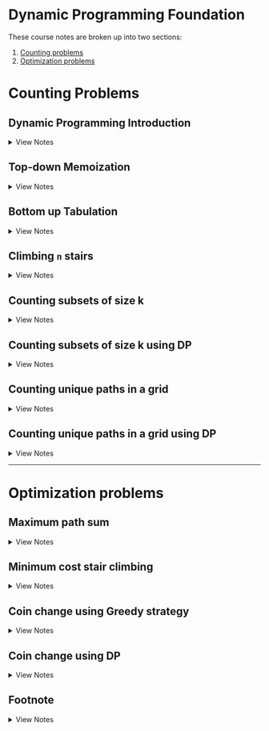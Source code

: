 # Dynamic Programming Foundation

These course notes are broken up into two sections:

1. [Counting problems](#counting-problems)
2. [Optimization problems](#optimization-problems)

# Counting Problems

## Dynamic Programming Introduction

<details>
  <summary>View Notes</summary>

**Definition:** DP is recursion without repetition

**Fib Example:**

*Original:*

``` swift
func fib(n: Int) -> Int {
	if n == 0 || n == 1 {
		return n
	}

	return fib(n-1)+fib(n-2)
}
```

![fib tree](./images/fibTree.png)

- We can notice that in this tree there is repeating fib(1), feb(2), etc
- Many sub-problems appear multiple times

**Goal:** Avoid repeated work; each unique subproblem must be evaluated only once

**Expectations:** The naive recursive implementation took exponential time

- because of the repeated work. 
- Avoiding the repeating work should make execution much faster
- Current state: expontial time

### Introduciton Quiz:
> The Tribonacci sequence Tn is defined as follows:
> T0 = 0, T1 = 1, T2 = 1
> Tn = Tn-1 + Tn-2 + Tn-3
> Consider the following recursive code which implements the mathematical definition:
>
> What is the running time complexity of this implementation?

**A:** Some exponential in n

</details>





## Top-down Memoization

<details>
  <summary>View Notes</summary>


![fibTree2](./images/fibTree2.png)


*Original:*

``` swift
func fib(n: Int) -> Int {
	if n == 0 || n == 1 {
		return n
	}

	return fib(n-1)+fib(n-2)
}
```

- The original code was done ina depth first search
- Traversal can be done in in-order, pre-order and post-order
 
What if we stored the result in a hash map:

| key | f(n) = v |
|-----|----------|
| 2   | f(2) = 1 |

- This is called memorandum or memo; something to be remembered but in CS it's called Memoization

``` swift
var memo = [Int: Int]() // hashmap

func fib(_ n: Int) -> Int {
	// it's stored so use it
	if let value = memo[n] {
		return value
	}

	// compute fib(n)
	if n == 0 || n == 1 {
		return n // these are leaf nodes, so no need to store these
	}

	memo[n] = fib(n-1)+fib(n-2)
	return memo[n]!
}
```

**Steps from above code:**
1. we check if it's stored
2. Compute `fib(n)` & store it

**Alternative**

``` swift
var memo = [Int: Int]() // hashmap
memo[0] = 0
memo[1] = 1

func fib(_ n: Int) -> Int {
	// it's stored so use it
	if let value = memo[n] {
		return value
	}

	memo[n] = fib(n-1)+fib(n-2)
	return memo[n]!
}
```

- Still a top-down following DFS 

**Time Complexity:** `O(n) func`

**Space Complexity:** `O(n)` because of memo
	- space trade off for better T(n)

![dai1](./images/dai1.png)

---

### Top-down Memoization Quiz:

> **Q-1:** What is the running time complexity of this code for calculating the nth Tribonacci number, in terms of n?

**A:** Linear

> **Q-2:** Dynamic programming has the potential to transform exponential-time algorithms to polynomial time.

**A:** True - This was shown via the example of calculating fib(n) or tribonacci(n). 

![slide_22.jpg](./images/slide_22.jpg)

I got Q-2 wrong, so here's an examply of all the `T(n)`
- Polynomial time is `n^k`
- Exponential time is `2^n`

> **Q-2:** Memoization can only be done by using a hash table data structure, not a simple array. 

**A:** False - As long as it's accessable via constant time, it won't be an issue

### End of section summary:

1. Using memoization we can drastically cut down run time
2. In the case of Fib originally being exponential we were able to cut it down to linear
3. Memoization can be Hash table or array, constant time access is key
4. This was a top-down memoization meaning we check memo at the start of DFS
	- but add it to memo when returning the value back up

Simplest example:

``` swift
var memo = [Int: Int]()

func dfs(_ n: Int) -> Int {
	if let val = memo[n] { return val }

	// some case when n isn't set

	memo[n] = dfs(n)
	return memo[n]!
} // this is an inf loop but just the idea
```

</details>





## Bottom up Tabulation

<details>
  <summary>View Notes</summary>

- A bottom up soltion - prefered by most interviewers
	- and will be what is used most of the time at IK
- Tabulatoin - bottom-up

*Original:*

``` swift
func fib(n: Int) -> Int {
	if n == 0 || n == 1 {
		return n
	}

	return fib(n-1)+fib(n-2)
}
```

^ exponental

*Dependency graphs - Bottom up:*

- "collapse" them into unique nodes
	- No longer using recursion trees but instead using dependency graphs
- A directed graph and Acyclic
- `Acyclic` - because each node only depends on smaller problems
	- it'll never have a cycle
- Making this a `DAG` -> `Dependency Acyclic Graph`

![dai2](./images/dai2.png)

**Topological Sort:** When we have a `DAG` we can sort the vertices of the graph so that the edges are going in a single direct (left to right).

**Steps:**
1. Calculate the values of `Fib()` in `Top sort order`
2. Then cache them
3. Then return table[n]

![dai3](./images/dai3.png)

- Now we can calculate this iteratively, bottom up

``` swift
func fib(_ n: Int) -> Int {
    if n == 0 || n == 1 { return n } // base case
    
    // Initialize cache
    var table = [Int?](repeating: nil, count: n+1)
    table[0] = 0 // constants
    table[1] = 1 // constants
    
    for i in 2...n { // loop
        guard let a = table[i-1], let b = table[i-2] else { continue }
        table[i] = a + b
    }
    return table[n]!
}
```

**Time Complexity:** `O(n)` the for loop

**Space Complexity:** `O(n)` cause O(n) space to cache results

---
**Thoughts**

It feels the Top sort variation is really complicated since swift requires optional checks in order to assign a `table[i]`.

I ran a speed test agains both Top sort and memoization and memoization comes on top as well: [Speed test](<./memoize\ vs\ top\ sort\ fib.swift>)

Regardless, from my bits of research, it seems the reason top sort or bottom up versions are better is because it is more stable. The problem with memoization is it requires stack space and is prone to stack overflow since we are using DFS.

|	| Pros| Cons |
|----|--------------------|-----|
|Memoization / Top down / (DFS) | Simple to write. | requires stack space. prone to stackoverflow.|
|Top sort / bottom up | allocate exact memory usage | complicated to write in swift |

---

**Additional efficiency**

- What if we were able to limit the caching size? 
	- We know since it's top up we can limit the amount of memory required after passing data forward

1. Initially we have:
`[fib(0)][fib(1)][fib(2)]`

2. For `fib(3)` we only need `[fib(1)]` & `[fib(2)]`

fib(3) can be stored at index 0:
`[fib(3)][fib(1)][fib(2)]`

3. for `fib(4)` we need `[fib(3)]` & `[fib(2)]`

fib(4) can be stored at index 1:

`[fib(3)][fib(4)][fib(2)]`

4. then for `fib(5)` we need `[fib(3)]` & `[fib(4)]` and we can store it at i = 2

`[fib(3)][fib(4)][fib(5)]`

5. etc

The pattern is as such:
1. Index-0: multiples of 3 or `i % 3 = 0`
2. Index-1: if `i % 3 = 1`
3. Index-2: if `i % 3 = 2`

``` swift
func fib(_ n: Int) -> Int {
    if n == 0 || n == 1 { return n } // base case
    
    // Initialize cache
    var table = [Int?](repeating: nil, count: 3) // only 3
    table[0] = 0 // constants
    table[1] = 1 // constants
    
    for i in 2...n { // loop
        guard let a = table[(i-1)%3], let b = table[(i-2)%3] else { continue }
        table[i%3] = a + b
    }
    return table[n%3]!
}
```

**Time Complexity:** `O(n)` the for loop

**Space Complexity:** `O(1)` cause table size is 3 or constant, 1

### Bottom-up Tabulation Quiz 

> **Q-1:** The nth Tribonacci number can be calculated in O(n) time and using no more than O(n) space. 

**A:** True

> **Q-2:** The nth Tribonacci number can be calculated in O(n) time and using only O(1) space. 

**A:** True

> **Q-3:** Bottom-up tabulation works by

**A:** Transforming recursive calls to a loop. Instead of a recursive implementation of f(n), we have a for loop. 


### End of section summary:

1. Top Sort / Bottom up is faster when limiting cache size (it seems)
2. Bottom up is safer because recursion is prone to stack space stackoverflows
3. With limiting cache size we can have constant space complexity

</details>



## Climbing `n` stairs

<details>
  <summary>View Notes</summary>

By using decrease and conquer we can break the problem into smaller parts.

1. 1 steps have 1 variation
2. 2 steps have 2 variations
3. 3 steps have 3 variations

![dai4](./images/dai4.png)

From those three whiteboard drawings we can see a pattern and apply that into forming a theory; Can these three be enough to solve any `n` step problems? Why?
- I believe 4 is going to look like three but with one additional 1 step to 4 step jump. There's a visual pattern I can see. It wouldn't look exactly like two `2s` because there would be a jump between 1st step and third step. 

Turns out this is the exact same math as the fibonacci sequence.

- 1 step or 2 steps no other ability to step. 
	- which I think I understand it as `n-1 -> n` & `n-2 -> n` 
	- Why n-1 or n-2?
		- is it because the last move is 1 for 1+1+1+1
		- and the last move for 2 is 2+2+2+2

![dai5](./images/dai5.png)
The math ^

So the function is nearly the same. The difference being we don't start at zero and we set `1` & `2` as a base case instead of `0` & `1`

``` swift
func stairCounter(_ n: Int) -> Int {
    if n == 1 || n == 2 { return n }
    
    var table: [Int?] = Array(repeating: nil, count: n+1) // plus 1 because starts at 0 and we need 5 open spots
    table[1] = 1
    table[2] = 2
    
    for i in 3...n { // starting at 3 since 1 and 2 are base cases
        guard 
            let a = table[(i-1)%3], let b = table[(i-2)%3] // same as fib
        else { continue }
        table[i%3] = a + b
    }
    
    return table[n%3]!
}
```

**Time Complexity:** `O(n)` the for loop

**Space Complexity:** `O(1)` cause table size is 3 or constant, 1

### Climbing `n` stairs Quiz 

> **Q-1:** TYou are climbing a staircase. It takes n steps to reach to the top (n > 3). Each time you can either climb 1 or 2 steps. In how many distinct ways can you climb to the top? Pick the appropriate recurrence equation:

**A:**

f(n) = f(n-1) + f(n-2), f(0) = 1, f(1) = 1

f(n) = f(n-1) + f(n-2), f(1) = 1, f(2) = 2

> **Q-2:** You are climbing a staircase. It takes n steps to reach to the top (n > 3). Each time you can either climb 1, 2 or 3 steps. In how many distinct ways can you climb to the top? Pick the appropriate recurrence equation with base cases:

**A:** f(n) = f(n-1) + f(n-2) + f(n-3), f(0) = 1, f(1) = 1, f(2) = 2
f(3) should be 4. This means f(0) + f(1) + f(2) = 4. So #4 is the right equation. 

> **Q-3:** How many distinct permutations of the numbers 1 and 2 (in which repetition is allowed) add up to n? Assume that n > 2. For example, if n = 4, the permutations are 2-2, 1-1-2, 1-2-1, 2-1-1, 1-1-1-1. 
> Suppose f(n) = The number of such permutations. 
> Pick the recurrence equation for f(n):

**A:** f(n) = f(n-1) + f(n-2)

**Solution:** 
If we visualize each permutation as a sequence of blanks, the last blank for any of those permutations can be either filled with a 1 or 2. Fo if f(n) is the number of permutations of 1s and 2s adding up to n, it can be split as the number of permutations adding up to n-1 followed by a 1 at the end + the number of permutations adding up to n-2 followed by a 2 at the end. So f(n) = f(n-1) + f(n-2)

This makes total sense because if you add up all the last permutations ending in 2 == n-2 == 2 and all the perms ending in 1 == n-1 = 3

`if n = 4, the permutations are 2-2, 1-1-2, 1-2-1, 2-1-1, 1-1-1-1`

So if we think about the steps problem again, we looked at the final stage of steps, "the ending". The ending ended with either 1 step or 2 steps. If there was a 3rd step, it would be n-3.

### End of section summary:

1. we took a counting problem
2. with decrease and conquer we found a recurrence equation
3. with DP, we implimented a recursive / iterative implementation w/o repetition
	- which turned out to be the same as fib

### Personal thoughts:

~~I kind of get how we got i-1 & i-2 for the steps but I doubt I understand it enough to figure it out on another problem.~~

See what I wrote in `Q-3` but summary: We can look at the final literal step of what is possible. So in the 2 stairs problem, we knew that final move up the staircase would either be 1 step or 2 steps. So n-1 and n-2 respectively. If the child could jump 3 steps, the ending would also have 3 or n-3.

</details>




## Counting subsets of size k

<details>
  <summary>View Notes</summary>

![dai6](./images/dai6.png)

Using pascals triangle we can determine the k elements out of a set of n elements.

For example, we have a class room of n students and we want groups of k students. Within each group, order doesn't matter and a student can only belong in a single group.

By using the lazy manager strat, we only make a decision about the 1st student.

This type of counting subsets of size k is visually seen as `c(n,k)` or `n choose k`

`c(n,k) = c(n-1) + c(n-1, n-k)`

**Refresher on pascals triangle**

- To get any value in the triangle, you add the previous two above it.

In the above diagram, `c(4, 2) = c(3, 1) + c(3, 1)` or `6 = 3 + 3`


Original recursive example:

``` swift
func c(_ n: Int, _ k: Int) -> Int {
	// base case
	if k == 0 || k == n { return 1 }

	// recursive case
	return c(n-1, k) + c(n-1, k-1)
}
```

**Time Complexity:** `O(2^n)` 
(n, 0) + (n, 1) + (n, 2) ... (n, n) = 2^n

---

We can see in the diagram that:

- the outside edge has `1` going all the way down both sides.
- the repition of `3` & `4` are visible
- there is probably a battern with middle even numbers `2` and `6`, lets try it

```
        1
       1 1
      1 2 1
     1 3 3 1
    1 4 6 4 1
  1 5 10 10 5 1
1 6 50 100 50 6 1
```

There might even be a pattern in counting:

- cause we can see a 1's on the left and right edge
- then the second diagonal from left to right || right to left shows: `1, 2, 3, 4, 5 6`
- but the line after seems to have a weird pattern `1,3,6,10,50`
- regardless, there is this triangle pattern with each inner pattern that should be taken care of in DP

### End of section summary:

- Seeing the pattern is important but also identifying the time complexity inorder to explain the benefit of DP.

</details>




## Counting subsets of size k using DP

<details>
  <summary>View Notes</summary>


Still looking at pascals triangle:

```
         1
        1 1
       1 2 1
      1 3 3 1
     1 4 6 4 1
   1 5 10 10 5 1
 1 6 50 100 50 6 1
```


Previously in the recursion class we were able to get the c(n,k) func down to `O(n)` by using factorial

```
c(n,k) = n! / k!(n-k)!
```

- The problem with this is large numbers will cause stackoverflows

With DP we can get this down to `O(nk)`

`c(n,k) = c(n-1, k) + c(n-1, k-1)`

How many subproblems in the above formula?

- the first parameter is n which can vary:
	- n, n-1 .... 0
	- which mean n+1 choices
- the second parameter is k which can vary:
	- k, k-1 .... 0
	- which mean k+1 choices
- so: `(n+1)*(k+1)` which is polynomial

**Q:** Why is it n+1 and k+1 choices? where does the +1 come from?
**A:** The +1 is for the 0 because in subsets, the empty set is also considered a subset

**Prithu's comment:**

- +1 is for the 0. So (1,2,3...n) which is 'n' choices plus the 0
- If you see the pascals triangle in the previous video, it shows the choices for n and k
- When finding subsets, an empty set is also considered a subset.


If we compute each subproblem once, we should improve the time complexity with less repition.

---

In this problem we create a dependency graph:

![dai7](./images/dai7.png)

Ultimately, we want to solve the red circled `c(n,k)`.

**Q:** Where is c(n-1, k)? Where is c(n-1, k-1)?

- in the graph it's obvious to see

**Q:** What does this look like in the graph?

![dai8](./images/dai8.png)

This is the entry point in repeating patterns for our bottom up approach

- This will become form of topological sort

---

We know `c(n, 0) = 1` & `(n,n) = 1` where `k = n`

- the fact that `(n,n)` means there'll be a diagonal that goes all the way down to `(k,k)``
	- but this doesn't mean `(n,k)` is where `(n,k)` ends
	- anything above the diagonal are not useful, as seen in red below

![dai9](./images/dai9.png)

Topological sort order would be left to right as seen in blue
- at the very end we'd reach `(n,k)` and have our solution.

``` swift
func c(n,k) {
	// base case
	if k == 0 || k == n {
		return 1 // as we saw above
	}

	// a 2D array of size (n+1)*(k*1)
	var table: [[Int?]] = Array(repeating: Array(repeating: nil, count: (k*1)), count: (n+1))

	for row in 0...n {
		table[row][0] = 1 // column 0 is all 1
	}

	for col in 0 to k {
		table[col][col] = 1 // the diagonal where (n,n)
	}

	for row in 2...n { // starting at 2 because 1 & 2 are already populated
		for col in 1...min(row, k) { // why? see below

			table[row][column] = // c(n,k) = c(n-1, k) + c(n-1, k-1)
				table[row-1][col] + // from the original formula
				table[row-1][col-1] // form the original formula

		}
	}
	return table[n][k] // solution will exist now
}
```

**Q:** I'm hazy on the `for col in 1...min(row, k)`, why?

- What is the right most column? 
	- for layer 0 it's column 0 
	- for layer 1 it's column 1
	- for layer 2 it's column 2
	- as seen in the dia below (green to yellow circle):

![dai9](./images/dai9.png)

- Why not just be row number? well if the row number passes k (it's getting closer and closer to `n`) once the number exceeds `k` it should be capped at k
	- Still don't understand
		- if n = 5 & k = 4
			- layers go from: 		0, 1, 2, 3, 4, 5 (n+1) row
			- columns (k) go from:	0, 1, 2, 3, 4, 5 (k+1) column
		- So in this example k=4, but we get a 5th column, so min it at constant k=4 cause we don't care about larger than k


---

**Time Complexity:** `O(nk)` because of the for loop

**Space Complexity:** `O(nk)` because of the table matrix

---

**Q:** Is there space here that we can reuse to use less space?

- yes, previous lay becomes useless after a row has been iterated. So we can reuse the space in layers
	- a layer only depends on the previous layer
		- layers i and i+1
	- this optimized version would come down to:
		- **Space Complexity:** `O(k)` because each layer uses O(k) space where k is the column or row length

### End of section summary:

- The n+1 and k+1 are +1 because the empty set is also considered a subset
- It seems DP allows working with large data safer from stackoverflow.
	- meaning the benefit I'm seeing is in regards to large data
- two variables multipled by each other in time complexity is polynomial
	- O(n*m) is polynomial
- This uses a topological sorting, but why?
	- because it's linear ordering with directed acyclic graph.
	- (n-1,k-1) -> (n,k) & (n-1, k) -> (n,k)

![dai9](./images/dai9.png)

- I think I understand why we capped at `k` with the min(row,k) but I need to be aware of it when practicing problems. How do I know when to do this? in subsets size of k, we only can count against k it seems.

### Counting subsets of size k using DP Quiz

> **Q-1:** The number of entries in row n of Pascal’s triangle is (assuming n = 0 for the apex at the top):

**A:** n+1; Row 0 has 1 entry. Row 1 has 2 entries. Row 2 has 3 entries and so on. 

> **Q-2:** The sum of all the entries in row n of Pascal’s triangle is:

**A:** 2^n; C(n,0) + C(n,1) + … + C(n,n) = Number of subsets of any size that can be formed out of the n elements = 2^n

```
        1 	<- 2^0 = 1 = 1
       1 1 	<- 2^1 = 1+1 = 2
      1 2 1 	<- 2^2 = 1+2+1 = 4
     1 3 3 1 	<- 2^3 = 1+3+3+1 = 8
    1 4 6 4 1
  1 5 10 10 5 1
1 6 50 100 50 6 1
```


> **Q-3:** In the implementation of C(n,k) discussed in the video, if k < n, then the valid entries in table are identical to rows 0 to n in Pascal’s triangle. 

**A:** False; The entries in rows k+1… n would be an incomplete prefix of the entries in the corresponding row of Pascal’s triangle. 

- because it would be a partial triangle

> **Q-4:** In the implementation of C(n,k) discussed in the video, if k = n, then the valid entries in table are identical to rows 0 to n in Pascal’s triangle.

**A:** True; it'll be a full triangle. 

> **Q-5:** Pascal’s triangle can be constructed upto row n in time (pick the tightest asymptotic bound):

**A:** O(2^n); Use the same DP method used to compute C(n,k). Constructing row i will take O(i) time. Summing this for all i in 1 to n, we get T(n) = O(n^2)

> **Q-6:** The value of C(n,k) is (assume k << n)

**A:** O(n^k); Note that the question is not asking about the time to calculate C(n,k). It is asking what is the asymptotic complexity of the VALUE of C(n,k), assuming that k is a small constant. C(n,1) is O(n). C(n,2) = n(n-1)/2 = O(n^2) and so on. 

</details>




## Counting unique paths in a grid

<details>
  <summary>View Notes</summary>

### Quick recap

|Example| type | w/ DP | Arry type |
|-------|------|----|-----------|
|fib(n) | recurrence question with one parameter | efficient implimentation with no repeated work | 1D array |
| fib(n) counting problem w/ decrease and conquer | recurrence question with one parameter | efficient implimentation with no repeated work | 1D array |
| c(n,k) | recurrence question with two parameter | efficient implimentation with no repeated work | 2D array |
| counting problem w/ decrease and conquer| recurrence question with two parameter | efficient implimentation with no repeated work | 2D array |

### The problem:

Given a 2D grid with m rows and n columns, count the number of unique paths starting at the top-left corner and getting to the bottom-right corner. All move must either go right or down.

```
		n = 3
	________________
	|__s_|____|____|
m=2	|____|____|__e_|

// where s is start & e is end
```

Three different paths the robot can take to from from s to e. as seen in red

![dai10](./images/dai10.png)

- move right: 0 -> n-1
- move down: 0 -> m-1

A unique path will include `(m-1)+(n-1)` or `m+n-2`

> This is very similar to the problem with forming a committee or class group problems. because each committee we form, the "path" of selected students.

`c(m+n-2, n-1) = c(m+n-2, m-1) where m-1 = m+n-2-(n-1)`

- move right = c(m+n-2, n-1)
- move down = c(m+n-2, m-1)

The teacher suggests a better way to address this problem that wil be beneficial for when there are obstacles in the path.

### End of section summary:

- it's n-1 and m-1 because start starts at 0 in the array.
- this is identical to the grouping problem because you either choose a student or don't. The math looks different to me though.
	- Group students: `c(n,k) = c(n-1, k) + c(n-1, k-1)`

</details>




## Counting unique paths in a grid using DP

<details>
  <summary>View Notes</summary>

### A decrease and conquer approach to counting the number of unique paths

![dai11](./images/dai11.png)

- We used a d&q approach to climb the stairs but that was 1D by looking at the last move.
	- it was either 1 step (previous step) or 2 steps (previous previous step).
	- f(n) = f(n-1)+f(n-2)

We should be able to use the same method in a 2D.

We can reach the final spot from the top or from the left:

![dai12](./images/dai12.png)

If we know the number of paths from left and top block, we can use lazy manager to calculate the end point.

``` pseudocode
f(m-1, n-1) = #unique paths to (m-1, n-1) from (0,0)
	= f(m-2, n-1) + f(m-1, n-2)
```

**Q:** How many unique subproblems? `m*n`

- we can visualize them as a vertext as in a dependency problem.
	- m*n vertices w/ edges top and left

Again, another topological sort problem; going left to right in each layer / row.

**Q:** What are the base cases?
**A:** 0 column and 0 row don't have neighbors, so we can set this initially
	- only right -> right -> right exclusively
	- only down -> down -> ddown exclusively.

``` swift
func countPaths(_ m: Int, _ n: Int) -> Int? {
    // 2D table of size m*n includes solutions in top sort order
    var table: [[Int?]] = Array(repeating: Array(repeating: nil, count: (n)), count: (m))
    
    // base cases
    for i in 0...m-1 { // column 0
        table[i][0] = 1
    }
    
    for j in 0...n-1 { // row 0
        table[0][j] = 1
    }

    // go row by row from 1 to m-1 and 1 to n-1
    for row in 1...m-1 {
        for col in 1...n-1 {
            guard 
                let a = table[row-1][col], // from top
                let b = table[row][col-1] // from left
            else { continue }
            // store the value of table[row][col]
            table[row][col] = a+b 
        }
    }

    return table[m-1][n-1]
}
```

**Time Complexity:** `O(mn)` because of the for loop

**Space Complexity:** `O(mn)` because of the table matrix

---

``` swift
func countPaths(_ m: Int, _ n: Int) -> Int? {
    // 2D table of size m*n includes solutions in top sort order
    var table: [[Int?]] = Array(repeating: 
                                    Array(
                                        repeating: nil, 
                                        count: (n)
                                    ), 
                                count: (m)
    )
    
    // base cases
    for i in 0...m-1 { // column 0
        table[i%2][0] = 1
    }
    
    for j in 0...n-1 { // row 0
        table[0][j] = 1
    }

        // go row by row from 1 to m-1 and 1 to n-1
    for row in 1...m-1 {
        for col in 1...n-1 {
            guard 
                let a = table[(row-1)%2][col], // from top
                let b = table[row%2][col-1] // from left
            else { continue }
            // store the value of table[row][col]
            table[row%2][col] = a+b 
        }
    }

    return table[(m-1)%2][n-1]
}
```

**Q:** What if we only used two layers?

**Space Complexity:** `O(2n)` or `O(n)` because only using two rows

If the rows were smaller than the number of columns, this wouldn't be as efficient because it'd better to reuse column space instead of row space. 

**Space Complexity:** `O(2m)` or `O(m)` because only using two rows

### Counting unique paths in a grid using DP Quiz

> **Q-1:** The number of unique paths from the top left to the bottom right cell of a 3 x 3 grid is (assuming each step is a move to the right or down): 

**A:** 6; m = n = 3 in this problem. C(m+n-2, m-1) = C(4,2) = 6

> **Q-2:** The number of unique paths from the top left to the bottom right cell of a 5 x 5 grid is (assuming each step is a move to the right or down): 

**A:** 70; m = n = 5. So C(m+n-2, m-1) = C(8, 4) = (8x7x6x5)/(4x3x2x1) = 70

- what if it was 10x10? c(m+n-2, m-1) = C(18, 9) = （18*17*16*15*14*13*12*11*10)/(9*8*7*6*5*4*3*2*1) = 48,620.
	- huh, so some kind of cascading (n-1)*(n-2)... 1 thing

> **Q-3:** The number of unique paths from the top right to the bottom left cell of an m x n grid is (assuming each step is a move to the left or down): 

**A:** C(m+n-2,m-1)

> **Q-4:** The number of unique paths from the bottom right to the top left cell of an m x n grid is (assuming each step is a move to the left or up): 

**A:** `C(m+n-2,n-1)` or `C(m+n-2,m-1)`; This is also a flipped version of the same original problem and so the analysis is still the same. Note that C(m+n-2,n-1) = C(m+n-2,m-1) so there are two correct solutions. 

> **Q-5:** If the CountPaths problem was modified to allow for a diagonal move (in the down-right direction) in addition to the two existing moves, the ONLY change needed in the code to handle it is to have the following line inside the nested for loop: 

**A:** `table[row][col] = table[row-1][col] + table[row][col-1] + table[row-1][col-1]`

> **Q-6:** If the CountPaths problem was modified to allow for a diagonal move (in the down-right direction) in addition to the two existing moves, the DP algorithm could be modified to still run in O(mn) time. 

**A:** True

> **Q-7:** If the CountPaths problem was modified to allow for a left move in addition to the two existing moves, the number of unique paths would be: 

**A:** Infinite; Allowing for a left move in addition to right and down moves would lead to the creation of cyclical paths. Once you have cycles, there would be an infinite number of unique paths, each going around a cycle different number of times before exiting it. 

> **Q-7:** If the CountPaths problem was modified to allow for a left move in addition to the two existing moves, we can still get the order in which subproblem vertices need to be solved via topological sort. 

**A:** False


### End of section summary:

- Now I understand how to shrink the space complexity now using 2 layers and %2 on rows 🎉
- if column are larger than rows, it's better to reuse column space instead of row space.
- Just because we are going from `s` to `e` doesn't mean this is a quickest path problem. So that means, if we our bot could go left, right and down, it would would have inf choices unless the sole purpose was to get to a spot asap.

</details>

---

# Optimization problems

## Maximum path sum

<details>
  <summary>View Notes</summary>

### Recap

1. we started with counting problems
2. now we will look at optimization problems

Optimization problems can consist of two variations:

1. minimize - some overall value
2. maximize - some overall value

DP was original created for this kind of problems.

---

Back to the problem where the robot could move left or down. In the optimization problem version, each grid will have a value. For example, how much it will collect of an item at each block.

![dai13](./images/dai13.png)

- The value of the path is the sum of all the steps taken in that path.

We want to find the maximum path - which path collects more? and can we keep track of the path?

- computing the value of each one is bad because it'll be exponential there has to be a better way.

### Let's try a decrease and conquer method again:

- the movement is the same from top and from left
- the value of top is x and the vlaue of left is y, we can compute the max path of the bottom right cell:

![dai14](./images/dai14.png)

We can make the following claim (This is called optimal substructure):

- if `S ---> E` is the best path
- `S ---> an arbitrary T` is the best path to `T`
- then any prefix of it is also the best path
	- the best path to T is a prefix to the best path of E from S

What does optimal substructure allow us to do?

- If i know the opt path to both of me neighbors, I can extend it by 1 more step
- compute:
	- x + points in my cell
	- y + points in my cell
	- then compare the two. Which ever gives a large number, we take that path

In a simple solution, we'll have a lot of repitions:

``` swift
func maxPath(grid: [[Int]]) -> Int {
    let m = grid.count
    let n = grid[0].count
    var table: [[Int?]] = Array(repeating: 
                                    Array(
                                        repeating: nil, 
                                        count: (n) // n
                                    ), 
                                count: (m) // m
    )
    
    // Initialization
    
    // table[i][j] will store the value of the max path from (0,0) to (i,j)
    table[0][0] = grid[0][0] // start at "s"
    
    for j in 1...n-1 { // all the values in row 0 will include their best path values
        table[0][j] = grid[0][j-1] + grid[0][j]
    }
    
    for i in 1...m-1 { // all the values in column 0 will include their best path value
        table[i][0] = grid[i-1][0] + grid[i][0]
    }
    
    // we did these two for loops because they don't have a max only calculating from above it
    
    // traverse through the entire matrix row by row (left to right)
    
    for row in 1...m-1 {
        for col in 1...n-1 {
            // fill in value of table[row][col]
            table[row][col] = // the optimal value
                grid[row][col] + // my points
                max(table[row-1][col]!, table[row][col-1]!) // pick the best value between the top or left
        }
    }
    
    return table[m-1][n-1]! // optimal value for m/n (bottom right most point)
}

```

- we can view each cell as a vertex and edges as the left or top:

![dai15](./images/dai15.png)

**Time Complexity:** `O(mn)` because of the for loop

**Space Complexity:** `O(mn)` because of the table matrix

What if we had to return the optimal path itself?

- we'd need to keep a record from the value in max():

What if we wanted to get the min collected value?

- we'd use the `min(table[row-1][col]!, table[row][col-1]!)` instead

---

1. Let's try it on the sample grid:

![dai16](./images/dai16.png)

2. the optimal value for the edges:

![dai17](./images/dai17.png)

3. the optimal value for the first max from left or top:

![dai18](./images/dai18.png)  

4. Final solution:

![dai19](./images/dai19.png)  


### Maximum path sum Quiz

- I went through them but trying speed up study so paste these in later: https://uplevel.interviewkickstart.com/resource/rc-resourcecollection-205600-491360-164-910

### End of section summary:

- Optimization problems related to min and max problems
- Using a matrix seems to be the proper way to path sum
- We could have used a copy of the graph and manipulated it there
- We used a decrease and conquer method in this problem
- if S-->E is the best path, S-->T or T-->E where T is optimal is a prefix to the path
- max and min on the movement gives max or min of the path
- Timecomplext and space complexity (currently) are the same as previous O(nm)

</details>

## Minimum cost stair climbing

<details>
  <summary>View Notes</summary>

### Optimization problem of stair climbing

- this is a 1D optimization problem 
- so each step has a "cost" that is obtained when landing on it

![dai20](./images/dai20.png)  

Find the cheapest way to climb up:

- no cost in the floor above or below (in agree)
- highest: if we took every step `10+15+20=45`
- min: 15 - stepping the middle stp

![dai21](./images/dai21.png)  

enumerating this solution would be exponental. we can get this in polynomial time, so we need to solve this without repitition.

### Decrease and conquer method:

- the same prefix claim is valid here where S->E, S->T is optimal. 
	- optimal substructure

``` swift
func minCostStair(_ stairs: [Int]) -> Int {
    var table = stairs
    table[0] = 0 // give the start a 0 for the green part
    table.append(0) // give the end a 0 for the green part

    let n = table.count-1

    
    for i in 2...n { // starting at 3 since 1 and 2 are base cases
        if i == 0 { continue } // 0 is always the same
        table[i] = table[i] + min(table[i-1], table[i-2])
    }
    
    return table[n]
}

print(minCostStair([10,15,20])) // 15
```

**Time Complexity:** `O(n)` as we are traversing the entire array

**Space Complexity:** `O(n)` // only the array

---

### Maximum path sum Quiz

- I went through them but trying speed up study so paste these in later: 
https://uplevel.interviewkickstart.com/resource/rc-mcq-205600-491360-103-524-2651235


### End of section summary:

- this is a 1D optimization problem
- we can copy the stairs array and append 0 to start and end to make things eaiser.
- this isn't that different from the previous matrix s-e path problem just it's 1D
- it doesn't make since to use max if all the values are positive, unless we are looking for the highest collection path, as max would just be step after step. 
	- negative numbers would change that.

</details>


## Coin change using Greedy strategy

<details>
  <summary>View Notes</summary>

### The coin change problem

> A cashier gives change to customers (only coins). They need to use the fewest coins possible whenever they give change.
>
> Given: coins of different deominations and a total "amount" of money, computer the fewest number of coins that you need to makeup that amount?
>
> example: coin: [1,2,5] amount: 11 units
> 		5+5+1=11 means: 3 coins
> What is the fews coins with an unlimited supply?
> 	return -1 if no valid change amount


Steps to solve the problems:

1. what kind of problem is this? 
	- minimization problem (optimization prob), which means DP
2. How to solve? 
	- Brute force is exponental so decrease and conquer
3. 

- [x] I think it can use subtraction, lets see if i'm correct
	- maybe even division for the DP

### Greedy Strategy

Subtraction and division but can also be addition by bounds and moving down to smaller coins. This is called Greedy Strategy. -- seems I might be right!

Example: 253 = 253/5=Int(50) = 250+2 = 252+1 = 253

---

What if we change the coins to [1, 5, 7] and amount 10:

- if we pick 7 (largest) but then we'd need to pick `1` 3 times.
	- 7+1+1+1=10 (4)
- but 5+5=10 would be less coins (2)

in this case the greedy strategy wouldn't work.
- so I was wrong, it works in some cases but not all.

### End of section summary:

- Greedy Strategy doesn't always work for finding the minimum of a problem
- the max of the coin problem would be the smallest amount

</details>




## Coin change using DP

<details>
  <summary>View Notes</summary>

### The coin change problem

> Given: coins of different denominations
>		coins=[1,2,5]
>
> and a total amount of money:
>		amount=11
>
> computer the fewest # coins needed to make that amount

- [x] Always be thinking "the greedy" problem will never work!

### Steps to solve the problems:

1. what kind of problem is this? 
	- minimization problem (optimization prob), which means DP
2. How to solve? 
	- Brute force is exponental so decrease and conquer
		- this is the hardest part so:
		- break it up into any optimal solutions
3. Identify all the different prossible subproblems
4. Identify the dependency graph
5. Identify the data structure - cache the solution to the subproblem 1D or 2D table

Optimal Substructure:

- why is it so important?
	- because i can now become a lazy manager and determine the last coin that would lead to amount `a`
- think of the last coin to hit `a`

![dai22](./images/dai22.png)  

Since there are currently 3 different coins, we would have to call 3 separate subordinates to solve their part of the solution for it. "Find the optimal way to get a-5 or a-2 or a-1", they come back with optimal solutions.

![dai22](./images/dai23.png)  

Which of the tree do I pick? min(x,y,z) + "1 coin of any denomination"

### step 2: recursion problem:

``` pseudocode
let f(a) = fewest # of coins needed to make amount a // my problem

coins = [c, c2, c3, ... ck] // can be any sequence. so we call k subords

f(a-c1) <- subord
f(a-c2) <- subord
f(a-ck) <- subord

then I use the fews number of the subord

f(a) = min_k(f(a-ck))+1 // step 2 is complete
```

### step 3: Identify all the different prossible subproblems

- a+1 distinct subproblems possible

### step 4: Identify the dependency graph

- why? so we can determine which order to compute the subprob solution in
	- top sort order to compute the solution
		- left to right
- each subprogram -> vertex
- the edge depends on (a-ck)


### step 5: Identify the data structure used to store subproblem solutions

`table[i] = the solution of subproblem of size i = f(i)`

### step 6: program the DP algo

``` swift
func coinChange(amount: Int, coins: [Int]) -> Int {
	var table: [Int?] = Array(repeating: nil, count: amount+1)

	// base case
	table[0] = 0 // no coins needed

	var minValue = Int.max

	// traverse the array
	for i in 1...amount {
		// compute and store the solution of f(i)
		for c in coins {
			if i-c >= 0 {
				minValue = min(minValue, table[i-c]) // which of the minValues is the smallest

			}
		}
		table[i] = 1 + minValue 
	}

	return table[amount] ?? -1
}

```

We could do the above without the minValue by just initializing the table with `Int.max`

``` swift
func coinChange(amount: Int, coins: [Int]) -> Int {
    var table: [Int] = Array(repeating: Int.max, count: amount+1)
    
    // base case
    table[0] = 0 // no coins needed
    
    // traverse the array
    for i in 1...amount {
        // compute and store the solution of f(i)
        for c in coins {
            if i-c >= 0 {
                table[i] = min(table[i], table[i-c]) // which of the minValues is the smallest
                
            }
        }
        table[i] = table[i] + 1
    }
    
    return table[amount] ?? -1
}

print(coinChange(amount: 10, coins: [1,5,7])) // 2

```


---

**Time Complexity:** `O(a*k)` as we are traversing the k and amount

**Space Complexity:** `O(a)` // only the k array

### Quiz


### End of section summary:

- Greedy strategy should be avoided at all costs, even if it's possible to do. You'll need to prove it to the interviewer and it might take longer than just doing DP

The 6 steps to solving a DP problem:

1. what kind of problem? Is it optimization or counting?
2. How do you solve it? Decrease and conquer seem to always be the answer
3. Identify all the different possible subproblems?
4. Identify the dependency graph
5. Identify the data structure - 1D or 2D table

</details>




## Footnote

<details>
  <summary>View Notes</summary>

### Richard Bellman invented DP

- due to politic avoidance, he picked the word programming and dynamic to hide that he was working in mathmatics and research.

</details>